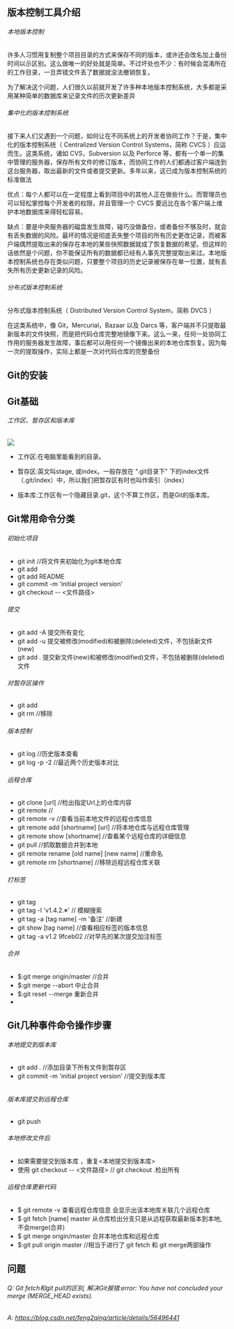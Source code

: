## 版本控制工具介绍

###### 本地版本控制
  许多人习惯用复制整个项目目录的方式来保存不同的版本，或许还会改名加上备份时间以示区别。这么做唯一的好处就是简单。不过坏处也不少：有时候会混淆所在的工作目录，一旦弄错文件丢了数据就没法撤销恢复。

  为了解决这个问题，人们很久以前就开发了许多种本地版本控制系统，大多都是采用某种简单的数据库来记录文件的历次更新差异

###### 集中化的版本控制系统
  接下来人们又遇到一个问题，如何让在不同系统上的开发者协同工作？于是，集中化的版本控制系统（ Centralized Version Control Systems，简称 CVCS ）应运而生。这类系统，诸如 CVS，Subversion 以及 Perforce 等，都有一个单一的集中管理的服务器，保存所有文件的修订版本，而协同工作的人们都通过客户端连到这台服务器，取出最新的文件或者提交更新。多年以来，这已成为版本控制系统的标准做法

  优点：每个人都可以在一定程度上看到项目中的其他人正在做些什么。而管理员也可以轻松掌控每个开发者的权限，并且管理一个 CVCS 要远比在各个客户端上维护本地数据库来得轻松容易。

  缺点：要是中央服务器的磁盘发生故障，碰巧没做备份，或者备份不够及时，就会有丢失数据的风险。最坏的情况是彻底丢失整个项目的所有历史更改记录，而被客户端偶然提取出来的保存在本地的某些快照数据就成了恢复数据的希望。但这样的话依然是个问题，你不能保证所有的数据都已经有人事先完整提取出来过。本地版本控制系统也存在类似问题，只要整个项目的历史记录被保存在单一位置，就有丢失所有历史更新记录的风险。

###### 分布式版本控制系统
  分布式版本控制系统（ Distributed Version Control System，简称 DVCS ）

  在这类系统中，像 Git，Mercurial，Bazaar 以及 Darcs 等，客户端并不只提取最新版本的文件快照，而是把代码仓库完整地镜像下来。这么一来，任何一处协同工作用的服务器发生故障，事后都可以用任何一个镜像出来的本地仓库恢复。因为每一次的提取操作，实际上都是一次对代码仓库的完整备份

## Git的安装

## Git基础
###### 工作区、暂存区和版本库
![](http://www.runoob.com/wp-content/uploads/2015/02/1352126739_7909.jpg)

- 工作区:在电脑里能看到的目录。

- 暂存区:英文叫stage, 或index。一般存放在 ".git目录下" 下的index文件（.git/index）中，所以我们把暂存区有时也叫作索引（index）

- 版本库:工作区有一个隐藏目录.git，这个不算工作区，而是Git的版本库。



## Git常用命令分类
###### 初始化项目
- git init        //将文件夹初始化为git本地仓库
- git add         
- git add README
- git commit -m 'initial project version'
- git checkout -- <文件路径>

###### 提交
- git add -A  提交所有变化
- git add -u  提交被修改(modified)和被删除(deleted)文件，不包括新文件(new)
- git add .  提交新文件(new)和被修改(modified)文件，不包括被删除(deleted)文件

###### 对暂存区操作
- git add  
- git rm  //移除

###### 版本控制
- git log  //历史版本查看
- git log -p -2   //最近两个历史版本对比

###### 远程仓库
- git clone [url]    //检出指定Url上的仓库内容
- git remote         //
- git remote -v      //查看当前本地文件的远程仓库信息
- git remote add [shortname] [url] //将本地仓库与远程仓库管理
- git remote show [shortname]   //查看某个远程仓库的详细信息
- git pull       //抓取数据合并到本地
- git remote rename [old name] [new name]  //重命名
- git remote rm [shortname]   //移除远程远程仓库关联

###### 打标签
- git tag
- git tag -l 'v1.4.2.※'             // 模糊搜索
- git tag -a [tag name] -m '备注'  //新建
- git show [tag name]   //查看相应标签的版本信息
- git tag -a v1.2 9fceb02 //对早先的某次提交加注标签

###### 合并
- $:git merge origin/master          //合并
- $:git merge --abort 中止合并
- $:git reset --merge 重新合并
-


## Git几种事件命令操作步骤

###### 本地提交到版本库
- git add .      //添加目录下所有文件到暂存区
- git commit -m 'initial project version' //提交到版本库


######


######  版本库提交到远程仓库
- git push

###### 本地修改文件后
- 如果需要提交到版本库 ，重复<本地提交到版本库>
- 使用 git checkout -- <文件路径>  // git checkout .检出所有

######  远程仓库更新代码
- $ git remote -v  查看远程仓库信息 会显示出该本地库关联几个远程仓库
- $ git fetch [name] master   从仓库检出分支只是从远程获取最新版本到本地,不会merge(合并)
- $ git merge origin/master   合并本地仓库和远程仓库
- $:git pull origin master  //相当于进行了 git fetch 和 git merge两部操作



## 问题

###### Q: Git fetch和git pull的区别, 解决Git报错:error: You have not concluded your merge (MERGE_HEAD exists).
###### A: https://blog.csdn.net/feng2qing/article/details/56496441
